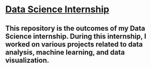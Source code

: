 # [Data Science Internship](https://github.com/divagarnavean6/OIBSIP)

## This repository is the outcomes of my Data Science internship. During this internship, I worked on various projects related to data analysis, machine learning, and data visualization.

